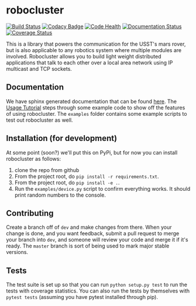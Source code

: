 # robocluster

[![Build Status](https://travis-ci.org/UofSSpaceTeam/robocluster.svg?branch=dev)](https://travis-ci.org/UofSSpaceTeam/robocluster)
[![Codacy Badge](https://api.codacy.com/project/badge/Grade/cbfd0fa1a8c64f9ea122553adfe32582)](https://www.codacy.com/app/UofSSpaceTeam/robocluster?utm_source=github.com&amp;utm_medium=referral&amp;utm_content=UofSSpaceTeam/robocluster&amp;utm_campaign=Badge_Grade)
[![Code Health](https://landscape.io/github/UofSSpaceTeam/robocluster/dev/landscape.svg?style=flat)](https://landscape.io/github/UofSSpaceTeam/robocluster/dev)
[![Documentation Status](http://readthedocs.org/projects/robocluster/badge/?version=latest)](http://robocluster.readthedocs.io/en/latest/?badge=latest)
[![Coverage Status](https://coveralls.io/repos/github/UofSSpaceTeam/robocluster/badge.svg?branch=dev)](https://coveralls.io/github/UofSSpaceTeam/robocluster?branch=dev)

This is a library that powers the communication for the USST's mars rover,
but is also applicable to any robotics system where multiple modules are involved.
Robocluster allows you to build light weight distributed applications that talk to each other
over a local area network using IP multicast and TCP sockets.

## Documentation
We have sphinx generated documentation that can be found [here](http://robocluster.readthedocs.io/en/latest/index.html).
The [Usage Tutorial](http://robocluster.readthedocs.io/en/latest/tutorial.html) steps through
some example code to show off the features of using robocluster.
The `examples` folder contains some example scripts to test out robocluster as well.

## Installation (for development)
At some point (soon?) we'll put this on PyPi, but for now you can install robocluster as follows:
1. clone the repo from github
1. From the project root, do `pip install -r requirements.txt`.
1. From the project root, do `pip install -e .`.
1. Run the `examples/device.py` script to confirm everything works. It should print random numbers to the console.

## Contributing
Create a branch off of `dev` and make changes from there.
When your change is done, and you want feedback, submit a pull request to merge your branch into `dev`,
and someone will review your code and merge it if it's ready.
The `master` branch is sort of being used to mark major stable versions.

## Tests
The test suite is set up so that you can run `python setup.py test` to run the tests
with coverage statistics. You can also run the tests by themselves with `pytest tests`
(assuming you have pytest installed through pip).
